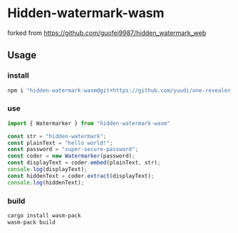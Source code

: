 # Hidden-watermark-wasm

forked from <https://github.com/guofei9987/hidden_watermark_web>

## Usage

### install

```sh
npm i "hidden-watermark-wasm@git+https://github.com/yuudi/one-revealer.git#hidden-watermark-wasm"
```

### use

```js
import { Watermarker } from "hidden-watermark-wasm"

const str = "hidden-watermark";
const plainText = "hello world!";
const password = "super-secure-password";
const coder = new Watermarker(password);
const displayText = coder.embed(plainText, str);
console.log(displayText);
const hiddenText = coder.extract(displayText);
console.log(hiddenText);
```

### build

```sh
cargo install wasm-pack
wasm-pack build
```